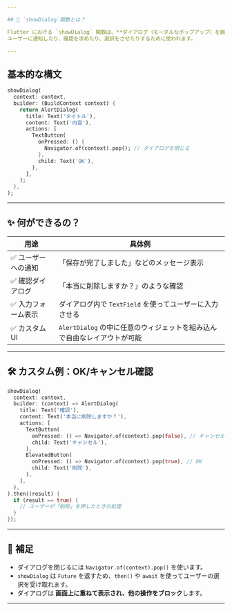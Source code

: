 ```yaml
---

## 🧩 `showDialog`関数とは？

Flutter における `showDialog` 関数は、**ダイアログ（モーダルなポップアップ）を画面上に表示するための関数**です。
ユーザーに通知したり、確認を求めたり、選択をさせたりするために使われます。

---
```


## 基本的な構文

```dart
showDialog(
  context: context,
  builder: (BuildContext context) {
    return AlertDialog(
      title: Text('タイトル'),
      content: Text('内容'),
      actions: [
        TextButton(
          onPressed: () {
            Navigator.of(context).pop(); // ダイアログを閉じる
          },
          child: Text('OK'),
        ),
      ],
    );
  },
);
```

---

## ✨ 何ができるの？

| 用途         | 具体例                                         |
| ---------- | ------------------------------------------- |
| ✅ ユーザーへの通知 | 「保存が完了しました」などのメッセージ表示                       |
| ✅ 確認ダイアログ  | 「本当に削除しますか？」のような確認                          |
| ✅ 入力フォーム表示 | ダイアログ内で `TextField` を使ってユーザーに入力させる          |
| ✅ カスタムUI   | `AlertDialog` の中に任意のウィジェットを組み込んで自由なレイアウトが可能 |

---

## 🛠 カスタム例：OK/キャンセル確認

```dart
showDialog(
  context: context,
  builder: (context) => AlertDialog(
    title: Text('確認'),
    content: Text('本当に削除しますか？'),
    actions: [
      TextButton(
        onPressed: () => Navigator.of(context).pop(false), // キャンセル
        child: Text('キャンセル'),
      ),
      ElevatedButton(
        onPressed: () => Navigator.of(context).pop(true), // OK
        child: Text('削除'),
      ),
    ],
  ),
).then((result) {
  if (result == true) {
    // ユーザーが「削除」を押したときの処理
  }
});
```

---

## 🧠 補足

* ダイアログを閉じるには `Navigator.of(context).pop()` を使います。
* `showDialog` は `Future` を返すため、`then()` や `await` を使ってユーザーの選択を受け取れます。
* ダイアログは **画面上に重ねて表示され、他の操作をブロック**します。

---

